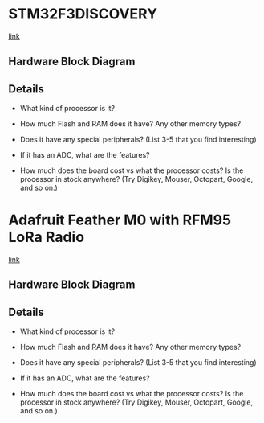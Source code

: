 
# STM32F3DISCOVERY
[link](https://www.st.com/en/evaluation-tools/stm32f3discovery.html#documentation)

## Hardware Block Diagram 

## Details 

- What kind of processor is it?

- How much Flash and RAM does it have? Any other memory types?

- Does it have any special peripherals? (List 3-5 that you find interesting)

- If it has an ADC, what are the features?

- How much does the board cost vs what the processor costs? Is the processor in stock anywhere? (Try Digikey, Mouser, Octopart, Google, and so on.)

# Adafruit Feather M0 with RFM95 LoRa Radio

[link](https://www.adafruit.com/product/3178)

## Hardware Block Diagram


## Details 

- What kind of processor is it?

- How much Flash and RAM does it have? Any other memory types?

- Does it have any special peripherals? (List 3-5 that you find interesting)

- If it has an ADC, what are the features?

- How much does the board cost vs what the processor costs? Is the processor in stock anywhere? (Try Digikey, Mouser, Octopart, Google, and so on.)
